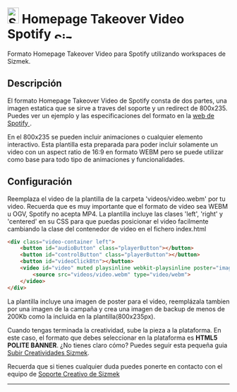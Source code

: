 # <a href="https://platform.mediamind.com"><img src="http://www.sizmek.es/eb/users/javiegido_/__logos/HTML5.png" alt="Sizmek" width="26" height="36" /></a> Homepage Takeover Video Spotify <a href="https://platform.mediamind.com"><img src="http://www.sizmek.es/eb/users/javiegido_/__logos/logo-dark.png" alt="Sizmek" width="57" height="15" /></a>

Formato Homepage Takeover Video para Spotify utilizando workspaces de Sizmek.

## Descripción

El formato Homepage Takeover Video de Spotify consta de dos partes, una imagen estatica que se sirve a traves del soporte y un redirect de 800x235. Puedes ver un ejemplo y las especificaciones del formato en la [web de Spotify ](https://spotifyforbrands.com/es/format/homepage-takeover/).

En el 800x235 se pueden incluir animaciones o cualquier elemento interactivo. Esta plantilla esta preparada para poder incluir solamente un video con un aspect ratio de 16:9 en formato WEBM pero se puede utilizar como base para todo tipo de animaciones y funcionalidades.

## Configuración 

Reemplaza el video de la plantilla de la carpeta 'videos/video.webm' por tu video. Recuerda que es muy importante que el formato de video sea WEBM u OGV, Spotify no acepta MP4. La plantilla incluye las clases 'left', 'right' y 'centered' en su CSS para que puedas posicionar el video facilmente cambiando la clase del contenedor de video en el fichero index.html

```html
<div class="video-container left">
	<button id="audioButton" class="playerButton"></button>
	<button id="controlButton" class="playerButton"></button>
	<button id="videoClickBtn"></button>
	<video id="video" muted playsinline webkit-playsinline poster="images/poster.jpg">
		<source src="videos/video.webm" type="video/webm">
	</video>
</div>	
```

La plantilla incluye una imagen de poster para el video, reemplázala tambien por una imagen de la campaña y crea una imagen de backup de menos de 200Kb como la incluida en la plantilla(800x235px).

Cuando tengas terminada la creatividad, sube la pieza a la plataforma. En este caso, el formato que debes seleccionar en la plataforma es **HTML5 POLITE BANNER**. ¿No tienes claro cómo? Puedes seguir esta pequeña guia [Subir Creatividades Sizmek](http://www.sizmek.es/wiki/subir-creatividades-html5/).

Recuerda que si tienes cualquier duda puedes ponerte en contacto con el equipo de <a href="mailto:creativesupport-spain@sizmek.com">Soporte Creativo de Sizmek</a>

*** 